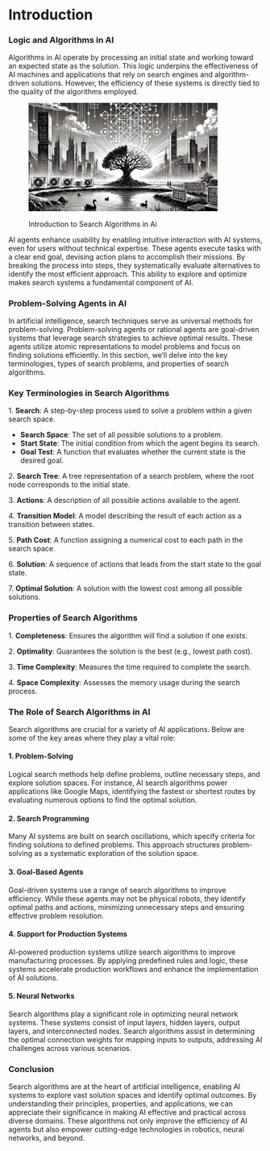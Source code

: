 # Introduction

### Logic and Algorithms in AI

Algorithms in AI operate by processing an initial state and working toward an expected state as the solution. This logic underpins the effectiveness of AI machines and applications that rely on search engines and algorithm-driven solutions. However, the efficiency of these systems is directly tied to the quality of the algorithms employed.

<div align="left"><figure><img src="../../.gitbook/assets/image (32).png" alt="" width="375"><figcaption><p>Introduction to Search Algorithms in Ai</p></figcaption></figure></div>

AI agents enhance usability by enabling intuitive interaction with AI systems, even for users without technical expertise. These agents execute tasks with a clear end goal, devising action plans to accomplish their missions. By breaking the process into steps, they systematically evaluate alternatives to identify the most efficient approach. This ability to explore and optimize makes search systems a fundamental component of AI.

### Problem-Solving Agents in AI

In artificial intelligence, search techniques serve as universal methods for problem-solving. Problem-solving agents or rational agents are goal-driven systems that leverage search strategies to achieve optimal results. These agents utilize atomic representations to model problems and focus on finding solutions efficiently. In this section, we’ll delve into the key terminologies, types of search problems, and properties of search algorithms.

### Key Terminologies in Search Algorithms

1\. **Search**: A step-by-step process used to solve a problem within a given search space.

* **Search Space**: The set of all possible solutions to a problem.
* **Start State**: The initial condition from which the agent begins its search.
* &#x20;**Goal Test**: A function that evaluates whether the current state is the desired goal.

2\. **Search Tree**: A tree representation of a search problem, where the root node corresponds to the initial state.

3\. **Actions**: A description of all possible actions available to the agent.

4\. **Transition Model**: A model describing the result of each action as a transition between states.

5\. **Path Cost**: A function assigning a numerical cost to each path in the search space.

6\. **Solution**: A sequence of actions that leads from the start state to the goal state.

7\. **Optimal Solution**: A solution with the lowest cost among all possible solutions.

### Properties of Search Algorithms

1\. **Completeness**: Ensures the algorithm will find a solution if one exists.

2\. **Optimality**: Guarantees the solution is the best (e.g., lowest path cost).

3\. **Time Complexity**: Measures the time required to complete the search.

4\. **Space Complexity**: Assesses the memory usage during the search process.

### The Role of Search Algorithms in AI

Search algorithms are crucial for a variety of AI applications. Below are some of the key areas where they play a vital role:

#### 1. Problem-Solving

Logical search methods help define problems, outline necessary steps, and explore solution spaces. For instance, AI search algorithms power applications like Google Maps, identifying the fastest or shortest routes by evaluating numerous options to find the optimal solution.

#### 2. Search Programming

Many AI systems are built on search oscillations, which specify criteria for finding solutions to defined problems. This approach structures problem-solving as a systematic exploration of the solution space.

#### 3. Goal-Based Agents

Goal-driven systems use a range of search algorithms to improve efficiency. While these agents may not be physical robots, they identify optimal paths and actions, minimizing unnecessary steps and ensuring effective problem resolution.

#### 4. Support for Production Systems

AI-powered production systems utilize search algorithms to improve manufacturing processes. By applying predefined rules and logic, these systems accelerate production workflows and enhance the implementation of AI solutions.

#### 5. Neural Networks

Search algorithms play a significant role in optimizing neural network systems. These systems consist of input layers, hidden layers, output layers, and interconnected nodes. Search algorithms assist in determining the optimal connection weights for mapping inputs to outputs, addressing AI challenges across various scenarios.

### Conclusion

Search algorithms are at the heart of artificial intelligence, enabling AI systems to explore vast solution spaces and identify optimal outcomes. By understanding their principles, properties, and applications, we can appreciate their significance in making AI effective and practical across diverse domains. These algorithms not only improve the efficiency of AI agents but also empower cutting-edge technologies in robotics, neural networks, and beyond.
